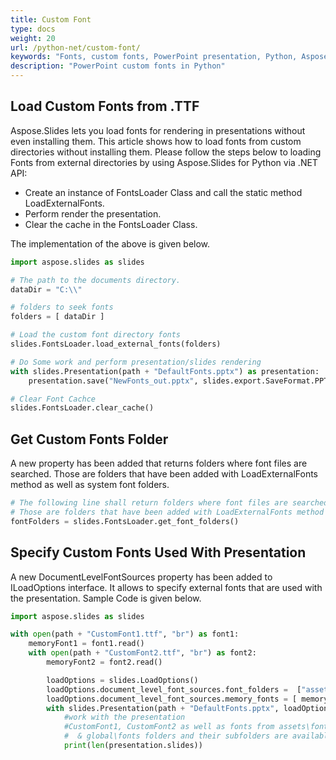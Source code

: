 ```yaml
---
title: Custom Font
type: docs
weight: 20
url: /python-net/custom-font/
keywords: "Fonts, custom fonts, PowerPoint presentation, Python, Aspose.Slides for Python via .NET"
description: "PowerPoint custom fonts in Python"
---
```


## **Load Custom Fonts from .TTF**
Aspose.Slides lets you load fonts for rendering in presentations without even installing them. This article shows how to load fonts from custom directories without installing them. Please follow the steps below to loading Fonts from external directories by using Aspose.Slides for Python via .NET API:

- Create an instance of FontsLoader Class and call the static method LoadExternalFonts.
- Perform render the presentation.
- Clear the cache in the FontsLoader Class.

The implementation of the above is given below.

```py
import aspose.slides as slides

# The path to the documents directory.
dataDir = "C:\\"

# folders to seek fonts
folders = [ dataDir ]

# Load the custom font directory fonts
slides.FontsLoader.load_external_fonts(folders)

# Do Some work and perform presentation/slides rendering
with slides.Presentation(path + "DefaultFonts.pptx") as presentation:
    presentation.save("NewFonts_out.pptx", slides.export.SaveFormat.PPTX)

# Clear Font Cachce
slides.FontsLoader.clear_cache()
```

## **Get Custom Fonts Folder**
A new property has been added that returns folders where font files are searched. Those are folders that have been added with LoadExternalFonts method as well as system font folders.

```py
# The following line shall return folders where font files are searched.
# Those are folders that have been added with LoadExternalFonts method as well as system font folders.
fontFolders = slides.FontsLoader.get_font_folders()

```


## **Specify Custom Fonts Used With Presentation**
A new DocumentLevelFontSources property has been added to ILoadOptions interface. It allows to specify external fonts that are used with the presentation. Sample Code is given below.

```py
import aspose.slides as slides

with open(path + "CustomFont1.ttf", "br") as font1:
    memoryFont1 = font1.read()
    with open(path + "CustomFont2.ttf", "br") as font2:
        memoryFont2 = font2.read()

        loadOptions = slides.LoadOptions()
        loadOptions.document_level_font_sources.font_folders =  ["assets\\fonts", "global\\fonts"] 
        loadOptions.document_level_font_sources.memory_fonts = [ memoryFont1, memoryFont2 ]
        with slides.Presentation(path + "DefaultFonts.pptx", loadOptions) as presentation:
            #work with the presentation
            #CustomFont1, CustomFont2 as well as fonts from assets\fonts
            #  & global\fonts folders and their subfolders are available to the presentation
            print(len(presentation.slides))
```

